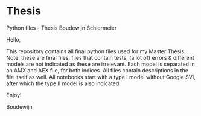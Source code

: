# Thesis
Python files - Thesis Boudewijn Schiermeier

Hello,

This repository contains all final python files used for my Master Thesis. Note: these are final files, files that contain tests, (a lot of) errors & different models are not indicated as these are irrelevant. Each model is separated in an AMX and AEX file, for both indices. All files contain descriptions in the file itself as well. All notebooks start with a type I model without Google SVI, after which the type II model is also indicated.

Enjoy!

Boudewijn
